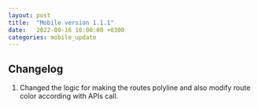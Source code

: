 ```yaml
---
layout: post
title:  "Mobile version 1.1.1"
date:   2022-09-16 10:00:00 +0300
categories: mobile_update
---
```


Changelog
---
1. Changed the logic for making the routes polyline and also modify route color according with APIs call.
